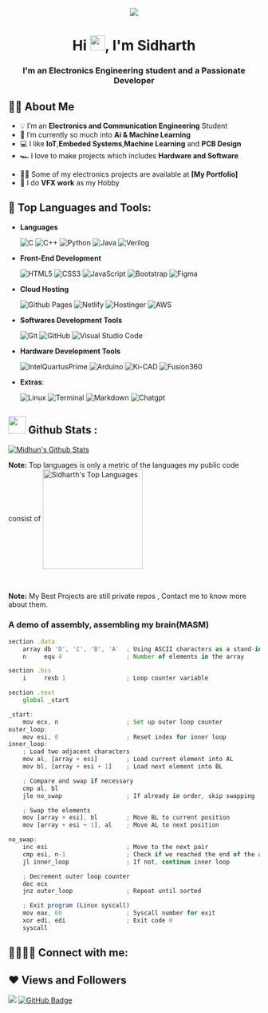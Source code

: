 <p align="center"> 
   <!-- <a href="#"><img width="40%" height="auto" src="pc.png" height="5px"/> </a>-->
   <a href="#"><img width="auto" height="auto" src="linkdin.png" /> </a>
   
  <h1 align="center">Hi <img src="https://raw.githubusercontent.com/MartinHeinz/MartinHeinz/master/wave.gif" width="30px">, I'm Sidharth </h1>
  <h3 align="center">I'm an Electronics Engineering student and a Passionate Developer  </h3>

## 🙋‍♂️ About Me
- 💡 I’m an **Electronics and Communication Engineering** Student 
- 🔐 I’m currently so much into **Ai & Machine Learning** 
- 💻 I like **IoT**,**Embeded Systems**,**Machine Learning** and **PCB Design**
- 🏎️ I love to make projects which includes **Hardware and Software**
<!--- 👯 I’m looking to collaborate on **OpenSource Projects**-->
- 👨‍💻 Some of my electronics projects are available at **[My Portfolio]**
- 🎹  I do **VFX work** as my Hobby

## 🚀 Top Languages and Tools:


<!--<p align="left"><img src="https://media2.giphy.com/media/QssGEmpkyEOhBCb7e1/giphy.gif?cid=ecf05e47a0n3gi1bfqntqmob8g9aid1oyj2wr3ds3mg700bl&rid=giphy.gif" width ="25"> <b><u>Skills</p>-->

- **Languages**
    
    ![C](https://img.shields.io/badge/C%20-%232370ED.svg?style=for-the-badge&logo=c&logoColor=white)
    ![C++](https://img.shields.io/badge/C++%20-%2300599C.svg?style=for-the-badge&logo=c%2B%2B&logoColor=)
    ![Python](https://img.shields.io/badge/Python%20-%23ffd966.svg?style=for-the-badge&logo=python&logoColor=black)
    ![Java](https://img.shields.io/badge/JAVA%20-%23f89820.svg?style=for-the-badge&logo=java&logoColor=black)
    ![Verilog](https://img.shields.io/badge/Verilog%20HDL-%23000000.svg?style=for-the-badge&logo=verilog&logoColor=white)


- **Front-End Development**

   ![HTML5](https://img.shields.io/badge/HTML5%20-%23E34F26.svg?style=for-the-badge&logo=html5&logoColor=white)
   ![CSS3](https://img.shields.io/badge/CSS%20-%231572B6.svg?style=for-the-badge&logo=css3&logoColor=white)
   ![JavaScript](https://img.shields.io/badge/JavaScript%20-%23F7DF1E.svg?style=for-the-badge&logo=javascript&logoColor=black)
   ![Bootstrap](https://img.shields.io/badge/Bootstrap%20-%236f42c1.svg?style=for-the-badge&logo=bootstrap&logoColor=white)
    ![Figma](https://img.shields.io/badge/Figma%20-%23f7731e.svg?style=for-the-badge&logo=figma&logoColor=black)



- **Cloud Hosting**

    ![Github Pages](https://img.shields.io/badge/GitHub%20Pages-%23327FC7.svg?style=for-the-badge&logo=github&logoColor=white)
    ![Netlify](https://img.shields.io/badge/Netlify%20-%23FC7.svg?style=for-the-badge&logo=Netlify&logoColor=red)
    ![Hostinger](https://img.shields.io/badge/Hostinger%20-%235FC7.svg?style=for-the-badge&logo=hostinger&logoColor=red)
  ![AWS](https://img.shields.io/badge/aws-%23F05033.svg?style=for-the-badge&logo=aws&logoColor=white)


- **Softwares Development Tools** 

    ![Git](https://img.shields.io/badge/git-%23F05033.svg?style=for-the-badge&logo=git&logoColor=white)
    ![GitHub](https://img.shields.io/badge/github-%23121011.svg?style=for-the-badge&logo=github&logoColor=white)
    ![Visual Studio Code](https://img.shields.io/badge/Visual%20Studio%20Code-%237148d8.svg?style=for-the-badge&logo=visual-studio-code&logoColor=white)
- **Hardware Development Tools** 

    ![IntelQuartusPrime](https://img.shields.io/badge/Intel%20Quartus%20Prime-0078d7.svg?style=for-the-badge&logo=intel&logoColor=white)
    ![Arduino](https://img.shields.io/badge/Arduino-0078d7.svg?style=for-the-badge&logo=arduino&logoColor=white)
    ![Ki-CAD](https://img.shields.io/badge/Ki%20Cad-0078d7.svg?style=for-the-badge&logo=kicad&logoColor=white)
    ![Fusion360](https://img.shields.io/badge/Fusion%20360-0078d7.svg?style=for-the-badge&logo=autodesk&logoColor=white)
    
- **Extras**:
    
    ![Linux](https://img.shields.io/badge/Linux-FCC624?style=for-the-badge&logo=linux&logoColor=black)
    ![Terminal](https://img.shields.io/badge/Terminal-%23054020?style=for-the-badge&logo=gnu-bash&logoColor=white)
    ![Markdown](https://img.shields.io/badge/markdown-%23000000.svg?style=for-the-badge&logo=markdown&logoColor=white)
    ![Chatgpt](https://img.shields.io/badge/Chatgpt-FC624?style=for-the-badge&logo=CHATgpt&logoColor=black)    

<!-- [![React Badge](https://img.shields.io/badge/-React-61DBFB?style=for-the-badge&labelColor=black&logo=react&logoColor=61DBFB)](#)  [![Javascript Badge](https://img.shields.io/badge/-Javascript-F0DB4F?style=for-the-badge&labelColor=black&logo=javascript&logoColor=F0DB4F)](#) [![Typescript Badge](https://img.shields.io/badge/-Typescript-007acc?style=for-the-badge&labelColor=black&logo=typescript&logoColor=007acc)](#) [![Nodejs Badge](https://img.shields.io/badge/-Nodejs-3C873A?style=for-the-badge&labelColor=black&logo=node.js&logoColor=3C873A)](#) [![GraphQL Badge](https://img.shields.io/badge/-GraphQl-e535ab?style=for-the-badge&labelColor=black&logo=node.js&logoColor=e535ab)](#) -->

## <img src="https://media.giphy.com/media/iY8CRBdQXODJSCERIr/giphy.gif" width="35"><b> Github Stats : </b>
   <a href="https://github.com/vmongit/github-readme-stats"><img align="center" alt="Midhun's Github Stats"
   src="https://github-readme-stats.vercel.app/api?username=vmongit&show_icons=true&count_private=true&theme=tokyonight&hide_border=true&bg_color=0D1117" /></a>
   
   <b>Note:</b> Top languages is only a metric of the languages my public code consist of 
  <a href="https://github.com/vmongit/github-readme-stats"><img align="center" height=200 alt="Sidharth's Top Languages" src="https://github-readme-stats.vercel.app/api/top-langs/?username=vmongit&langs_count=10&count_private=true&layout=compact&theme=tokyonight&hide_border=true&bg_color=0D1117&card_width=445"/></a>
  
  <br/>

 <b>Note:</b> My Best Projects are still private repos , Contact me to know more about them.
### A demo of assembly, assembling my brain(MASM)
<!-- wi*quL3fcV -->

```javascript
section .data
    array db 'D', 'C', 'B', 'A'  ; Using ASCII characters as a stand-in for emojis
    n     equ 4                  ; Number of elements in the array

section .bss
    i     resb 1                 ; Loop counter variable

section .text
    global _start

_start:
    mov ecx, n                   ; Set up outer loop counter
outer_loop:
    mov esi, 0                   ; Reset index for inner loop
inner_loop:
    ; Load two adjacent characters
    mov al, [array + esi]        ; Load current element into AL
    mov bl, [array + esi + 1]    ; Load next element into BL

    ; Compare and swap if necessary
    cmp al, bl
    jle no_swap                  ; If already in order, skip swapping

    ; Swap the elements
    mov [array + esi], bl        ; Move BL to current position
    mov [array + esi + 1], al    ; Move AL to next position

no_swap:
    inc esi                      ; Move to the next pair
    cmp esi, n-1                 ; Check if we reached the end of the array
    jl inner_loop                ; If not, continue inner loop

    ; Decrement outer loop counter
    dec ecx
    jnz outer_loop               ; Repeat until sorted

    ; Exit program (Linux syscall)
    mov eax, 60                  ; Syscall number for exit
    xor edi, edi                 ; Exit code 0
    syscall

```

## 🫱🏼‍🫲🏼 Connect with me:

<p align="left">

</p>

## ❤ Views and Followers

<a href="https://github.com/Meghna-DAS/github-profile-views-counter">
    <img src="https://komarev.com/ghpvc/?username=vmongit"></a>
<a href="https://github.com/vmongit?tab=followers"><img src="https://img.shields.io/github/followers/vmongit?style=flat-square&logo=github&color=orange" alt="GitHub Badge"></a>

